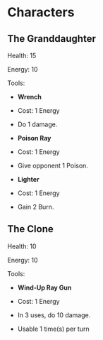# Characters

## The Granddaughter

Health: 15

Energy: 10

Tools:

* **Wrench**

* Cost: 1 Energy

* Do 1 damage.

* **Poison Ray**

* Cost: 1 Energy

* Give opponent 1 Poison.

* **Lighter**

* Cost: 1 Energy

* Gain 2 Burn.

## The Clone

Health: 10

Energy: 10

Tools:

* **Wind-Up Ray Gun**

* Cost: 1 Energy

* In 3 uses, do 10 damage.

* Usable 1 time(s) per turn
